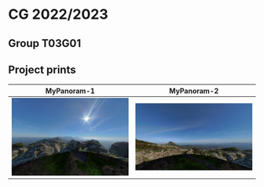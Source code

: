# CG 2022/2023

## Group T03G01

## Project prints

| **MyPanoram-1**| **MyPanoram-2** |
| :----------:| :-------------------: |
| ![MyPanoram-1](screenshots/project-t03g01-2a.png) |![MyPanoram-2](screenshots/project-t03g01-2b.png) |




